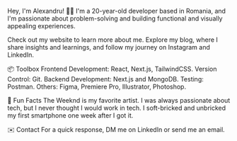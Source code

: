 Hey, I'm Alexandru! 👋🏻
I'm a 20-year-old developer based in Romania, and I'm passionate about problem-solving and building functional and visually appealing experiences.

Check out my website to learn more about me.
Explore my blog, where I share insights and learnings, and follow my journey on Instagram and LinkedIn.

📦 Toolbox
Frontend Development: React, Next.js, TailwindCSS. </b>
Version Control: Git.
Backend Development: Next.js and MongoDB.
Testing: Postman.
Others: Figma, Premiere Pro, Illustrator, Photoshop.

💾 Fun Facts
The Weeknd is my favorite artist.
I was always passionate about tech, but I never thought I would work in tech.
I soft-bricked and unbricked my first smartphone one week after I got it.

✉️ Contact
For a quick response, DM me on LinkedIn or send me an email.
